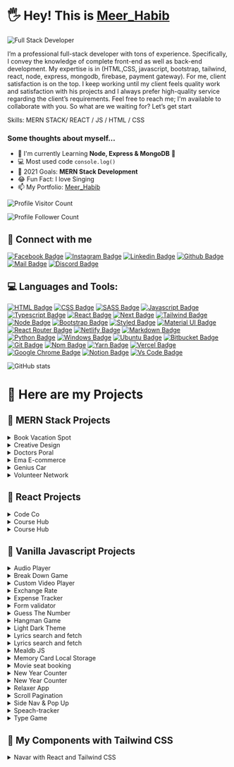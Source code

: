 # 🖐 Hey! This is [Meer_Habib](https://meer-habib-dev.netlify.app/)

![Full Stack Developer](https://res.cloudinary.com/practicaldev/image/fetch/s--xSt8SQIr--/c_imagga_scale,f_auto,fl_progressive,h_420,q_auto,w_1000/https://dev-to-uploads.s3.amazonaws.com/uploads/articles/aykr6602h90tij1154ha.png)

I’m a professional full-stack developer with tons of experience. Specifically, I convey the knowledge of complete front-end as well as back-end development. My expertise is in (HTML,CSS, javascript, bootstrap, tailwind, react, node, express, mongodb, firebase, payment gateway). For me, client satisfaction is on the top. I keep working until my client feels quality work and satisfaction with his projects and I always prefer high-quality service regarding the client’s requirements. Feel free to reach me; I'm available to collaborate with you. So what are we waiting for? Let’s get start

Skills: MERN STACK/ REACT / JS / HTML / CSS

### Some thoughts about myself...

- 🌱 I'm currently Learning **Node, Express & MongoDB** 🤣
- 💻 Most used code `console.log()`
- 🎯 2021 Goals: **MERN Stack Development**
- 😂 Fun Fact: I love Singing
- 📫 My Portfolio: [Meer_Habib](https://meer-habib-dev.netlify.app/)


![Profile Visitor Count](https://visitor-badge.laobi.icu/badge?page_id=meer-habib-dev.meer-habib-dev)

![Profile Follower Count](https://img.shields.io/github/followers/meer-habib-dev.svg?style=for-the-badge&logo=github&label=Follower&maxAge=2592000)



## 🚀 Connect with me



[![Facebook Badge](https://img.shields.io/badge/Facebook-1877F2?style=for-the-badge&logo=facebook&logoColor=white)](https://web.facebook.com/meer.habib.freelancer/)
[![Instagram Badge](https://img.shields.io/badge/Instagram-E4405F?style=for-the-badge&logo=instagram&logoColor=white)](https://www.instagram.com/meer_habib_/)
[![Linkedin Badge](https://img.shields.io/badge/LinkedIn-0077B5?style=for-the-badge&logo=linkedin&logoColor=white)](https://www.linkedin.com/in/meer-habib-dev/)
[![Github Badge](https://img.shields.io/badge/GitHub-100000?style=for-the-badge&logo=github&logoColor=white)](https://github.com/meer-habib-dev)
[![Mail Badge](https://img.shields.io/badge/Gmail-D14836?style=for-the-badge&logo=gmail&logoColor=white)](mailto:meerhabib200@gmail.com)
[![Discord Badge](https://img.shields.io/badge/Discord-7289DA?style=for-the-badge&logo=discord&logoColor=white)](https://discordapp.com/users/871042654857744425)



## 💻 Languages and Tools:



[![HTML Badge](https://img.shields.io/badge/HTML5-E34F26?style=for-the-badge&logo=html5&logoColor=white)](https://github.com/19smabtahinoor)
[![CSS Badge](https://img.shields.io/badge/CSS3-1572B6?style=for-the-badge&logo=css3&logoColor=white)](https://github.com/19smabtahinoor)
[![SASS Badge](https://img.shields.io/badge/Sass-CC6699?style=for-the-badge&logo=sass&logoColor=white)](https://github.com/19smabtahinoor)
[![Javascript Badge](https://img.shields.io/badge/JavaScript-F7DF1E?style=for-the-badge&logo=javascript&logoColor=black)](https://github.com/19smabtahinoor)
[![Typescript Badge](https://img.shields.io/badge/typeScript-0078D6?style=for-the-badge&logo=typeScript&logoColor=white)](https://github.com/19smabtahinoor)
[![React Badge](https://img.shields.io/badge/React-20232A?style=for-the-badge&logo=react&logoColor=61DAFB)](https://github.com/19smabtahinoor)
[![Next Badge](https://img.shields.io/badge/NextJS-000?style=for-the-badge&logo=nextjs&logoColor=61DAFB)](https://github.com/19smabtahinoor)
[![Tailwind Badge](https://img.shields.io/badge/Tailwind_CSS-38B2AC?style=for-the-badge&logo=tailwind-css&logoColor=white)](https://github.com/19smabtahinoor)
[![Node Badge](https://img.shields.io/badge/Node.js-43853D?style=for-the-badge&logo=node.js&logoColor=white)](https://github.com/19smabtahinoor)
[![Bootstrap Badge](https://img.shields.io/badge/Bootstrap-563D7C?style=for-the-badge&logo=bootstrap&logoColor=white)](https://github.com/19smabtahinoor)
[![Styled Badge](https://img.shields.io/badge/styled--components-DB7093?style=for-the-badge&logo=styled-components&logoColor=white)](https://github.com/19smabtahinoor)
[![Material UI Badge](https://img.shields.io/badge/Material--UI-0081CB?style=for-the-badge&logo=material-ui&logoColor=white)](https://github.com/19smabtahinoor)
[![React Router Badge](https://img.shields.io/badge/React_Router-CA4245?style=for-the-badge&logo=react-router&logoColor=white)](https://github.com/19smabtahinoor)
[![Netlify Badge](https://img.shields.io/badge/Netlify-00C7B7?style=for-the-badge&logo=netlify&logoColor=white)](https://github.com/19smabtahinoor)
[![Markdown Badge](https://img.shields.io/badge/Markdown-000000?style=for-the-badge&logo=markdown&logoColor=white)](https://github.com/19smabtahinoor)
[![Python Badge](https://img.shields.io/badge/Python-14354C?style=for-the-badge&logo=python&logoColor=white)](https://github.com/19smabtahinoor)
[![Windows Badge](https://img.shields.io/badge/Windows-0078D6?style=for-the-badge&logo=windows&logoColor=white)](https://github.com/19smabtahinoor)
[![Ubuntu Badge](https://img.shields.io/badge/Ubuntu-E95420?style=for-the-badge&logo=ubuntu&logoColor=white)](https://github.com/19smabtahinoor)
[![Bitbucket Badge](https://img.shields.io/badge/Bitbucket-330F63?style=for-the-badge&logo=bitbucket&logoColor=white)](https://github.com/19smabtahinoor)
[![Git Badge](https://img.shields.io/badge/git-f34f29?style=for-the-badge&logo=git&logoColor=white)](https://github.com/19smabtahinoor)
[![Npm Badge](https://img.shields.io/badge/npm-d7141a?style=for-the-badge&logo=npm&logoColor=white)](https://github.com/19smabtahinoor)
[![Yarn Badge](https://img.shields.io/badge/yarn-0078D6?style=for-the-badge&logo=yarn&logoColor=white)](https://github.com/19smabtahinoor)
[![Vercel Badge](https://img.shields.io/badge/vercel-000?style=for-the-badge&logo=vercel&logoColor=white)](https://github.com/19smabtahinoor)
[![Google Chrome Badge](https://img.shields.io/badge/google_chrome-556532?style=for-the-badge&logo=googlechrome&logoColor=white)](https://github.com/19smabtahinoor)
[![Notion Badge](https://img.shields.io/badge/notion-000?style=for-the-badge&logo=notion&logoColor=white)](https://github.com/19smabtahinoor)
[![Vs Code Badge](https://img.shields.io/badge/Visual_Studio_Code-0078D6?style=for-the-badge&logo=visualstudiocode&logoColor=white)](https://github.com/19smabtahinoor)



![GitHub stats](https://github-readme-stats.vercel.app/api?username=meer-habib-dev&show_icons=true&theme=dark)

# 🚀 Here are my Projects

## 📢 MERN Stack Projects
<details>
<summary>Book Vacation Spot</summary>
  
1. Live Link : https://book-vacation-spot.web.app/
2. MERN Stack Client : https://github.com/meer-habib-dev/book-vacation-client
3. MERN Stack Server Link: https://github.com/meer-habib-dev/book-vacation-server
5. Technologies: React JS, Node JS, Express JS, MongoDB, Firebase, Heroku , Tailwind CSS etc...
</details>


<details>
<summary>Creative Design</summary>
  
1. Live Link : https://creative-design-d9dcf.web.app/
2. MERN Stack Client : https://github.com/meer-habib-dev/creative-design-client
3. MERN Stack Server Link: https://github.com/meer-habib-dev/creative-design-server
5. Technologies: React JS, Node JS, Express JS, MongoDB, Firebase, Heroku , Tailwind CSS etc...
</details>

<details>
<summary>Doctors Poral</summary>
  
1. Live Link : https://doctors-portal-5bb1b.web.app/
2. MERN Stack Client : https://github.com/meer-habib-dev/doctors-portal-client
3. MERN Stack Server Link: https://github.com/meer-habib-dev/doctors-portal-server
5. Technologies: React JS, Node JS, Express JS, MongoDB, Firebase, Heroku , Tailwind CSS etc...
</details>


<details>
<summary>Ema E-commerce</summary>
  
1. Live Link : https://ema-apur-shop.netlify.app/
2. MERN Stack Client : https://github.com/meer-habib-dev/ema-john-client
3. MERN Stack Server Link: https://github.com/meer-habib-dev/ema-john-server
5. Technologies: React JS, Node JS, Express JS, MongoDB, Firebase, Heroku , Tailwind CSS etc...
</details>

<details>
<summary>Genius Car</summary>
  
1. Live Link : https://genius-car.web.app/
2. MERN Stack Client :https://github.com/meer-habib-dev/genius-car-client
3. MERN Stack Server Link: https://github.com/meer-habib-dev/genius-car-server
4. Technologies: React JS, Node JS, Express JS, MongoDB, Firebase, Heroku , Tailwind CSS etc...
</details>

<details>
<summary>Volunteer Network</summary>
  
1. Live Link : https://volunteer-network-react.netlify.app/
2. MERN Stack Client : https://github.com/meer-habib-dev/volunteer-network-client
3. MERN Stack Server Link: https://github.com/meer-habib-dev/volunteer-network-server
5. Technologies: React JS, Node JS, Express JS, MongoDB, Firebase, Heroku , Tailwind CSS etc...
</details>


## 📢 React Projects
<details>
<summary>Code Co</summary>

1. Live Demo : https://code-co-devs.netlify.app/
2. Github Code: https://github.com/meer-habib-dev/code_co_
2. Technology : ReactJS,Raw CSS, Netlify
</details>

<details>
<summary>Course Hub</summary>

1. Live Demo : https://course-hub-pro.netlify.app/
2. Github Code: https://github.com/meer-habib-dev/course-hub
2. Technology : ReactJS,Tailwind CSS, Netlify
</details>

<details>
<summary>Course Hub</summary>

1. Live Demo : https://donto-happy-smile.web.app/
2. Github Code: https://github.com/meer-habib-dev/donto-happy-smile
2. Technology : ReactJS,Tailwind CSS, Netlify
</details>



## 📢 Vanilla Javascript Projects
<details>
<summary>Audio Player</summary>

1. Live Demo: https://meer-habib-dev.github.io/audio-player-js/
2. Github Code: https://github.com/meer-habib-dev/audio-player-js
3. Technology : Vaniila JS
</details>

<details>
<summary>Break Down Game</summary>

1. Live Demo: https://meer-habib-dev.github.io/Break-down-game/
2. Github Code: https://github.com/meer-habib-dev/Break-down-game
3. Technology : Vaniila JS
</details>

<details>
<summary>Custom Video Player</summary>

1. Live Demo: https://meer-habib-dev.github.io/custom-video-player-vanila-js/
2. Github Code: https://github.com/meer-habib-dev/custom-video-player-vanila-js
3. Technology : Vaniila JS
</details>

<details>
<summary>Exchange Rate</summary>

1. Live Demo: https://meer-habib-dev.github.io/exchange-rate-with-api/
2. Github Code: https://github.com/meer-habib-dev/exchange-rate-with-api
3. Technology : Vaniila JS
</details>

<details>
<summary>Expense Tracker</summary>

1. Live Demo: https://meer-habib-dev.github.io/expense-tracker/
2. Github Code: https://github.com/meer-habib-dev/expense-tracker
3. Technology : Vaniila JS
</details>

<details>
<summary>Form validator</summary>

1. Live Demo: https://meer-habib-dev.github.io/form-validator-js/
2. Github Code: https://github.com/meer-habib-dev/form-validator-js
3. Technology : Vaniila JS
</details>

<details>
<summary>Guess The Number</summary>

1. Live Demo: https://meer-habib-dev.github.io/guess-the-number/
2. Github Code: https://github.com/meer-habib-dev/guess-the-number
3. Technology : Vaniila JS
</details>

<details>
<summary>Hangman Game</summary>

1. Live Demo: https://meer-habib-dev.github.io/hangman-game-js/
2. Github Code: https://github.com/meer-habib-dev/hangman-game-js
3. Technology : Vaniila JS
</details>

<details>
<summary>Light Dark Theme</summary>

1. Live Demo: https://meer-habib-dev.github.io/Light-dark-theme/
2. Github Code: https://github.com/meer-habib-dev/Light-dark-theme
3. Technology : Vaniila JS
</details>

<details>
<summary>Lyrics search and fetch</summary>

1. Live Demo: https://meer-habib-dev.github.io/lyrics-search---fetch-api/
2. Github Code: https://github.com/meer-habib-dev/lyrics-search---fetch-api
3. Technology : Vaniila JS
</details>

<details>
<summary>Lyrics search and fetch</summary>

1. Live Demo: https://meer-habib-dev.github.io/map-filter-reduce-sort-js-project/
2. Github Code: https://github.com/meer-habib-dev/map-filter-reduce-sort-js-project
3. Technology : Vaniila JS
</details>

<details>
<summary>Mealdb JS</summary>

1. Live Demo: https://meer-habib-dev.github.io/meal-bd-js-project/
2. Github Code: https://github.com/meer-habib-dev/meal-bd-js-project
3. Technology : Vaniila JS
</details>

<details>
<summary>Memory Card Local Storage</summary>

1. Live Demo: https://meer-habib-dev.github.io/memory-card-local-storage/
2. Github Code: https://github.com/meer-habib-dev/memory-card-local-storage
3. Technology : Vanilla JS
</details>

<details>
<summary>Movie seat booking</summary>

1. Live Demo: https://meer-habib-dev.github.io/memory-card-local-storage/
2. Github Code: https://github.com/meer-habib-dev/movie-seat-booking-vanila-js
3. Technology : Vanilla JS
</details>

<details>
<summary>New Year Counter</summary>

1. Live Demo: https://meer-habib-dev.github.io/new-year-count-down/
2. Github Code: https://github.com/meer-habib-dev/new-year-count-down
3. Technology : Vanilla JS
</details>

<details>
<summary>New Year Counter</summary>

1. Live Demo: https://meer-habib-dev.github.io/new-year-count-down/
2. Github Code: https://github.com/meer-habib-dev/new-year-count-down
3. Technology : Vanilla JS
</details>

<details>
<summary>Relaxer App</summary>

1. Live Demo: https://meer-habib-dev.github.io/relaxer-app/
2. Github Code: https://github.com/meer-habib-dev/relaxer-app
3. Technology : Vanilla JS
</details>

<details>
<summary>Scroll Pagination</summary>

1. Live Demo: https://meer-habib-dev.github.io/scroll-pageination/
2. Github Code: https://github.com/meer-habib-dev/scroll-pageination
3. Technology : Vanilla JS
</details>

<details>
<summary>Side Nav & Pop Up</summary>

1. Live Demo: https://meer-habib-dev.github.io/side-nav-and-pop-up/
2. Github Code: https://github.com/meer-habib-dev/side-nav-and-pop-up
3. Technology : Vanilla JS
</details>

<details>
<summary>Speach-tracker</summary>

1. Live Demo: https://meer-habib-dev.github.io/speach-tracker/
2. Github Code: https://github.com/meer-habib-dev/speach-tracker
3. Technology : Vanilla JS
</details>

<details>
<summary>Type Game</summary>

1. Live Demo: https://meer-habib-dev.github.io/type-game/
2. Github Code: https://github.com/meer-habib-dev/type-game
3. Technology : Vanilla JS
</details>

## 📢 My Components with Tailwind CSS
<details>
<summary>Navar with React and Tailwind CSS</summary>

1. Live Demo: https://navbar-react-tailwind.vercel.app/
2. Github Code: https://github.com/meer-habib-dev/type-game
3. Technology : React JS, Tailwind CSS
</details>

